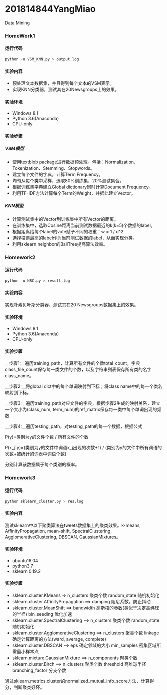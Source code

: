 # 201814844YangMiao
Data Mining

### HomeWork1

#### 运行代码

~~~python
python -u VSM_KNN.py > output.log
~~~

#### 实验内容

+ 预处理文本数据集，并且得到每个文本的VSM表示。
+ 实现KNN分类器，测试其在20Newsgroups上的效果。

#### 实验环境

- Windows 8.1
- Python 3.6(Anaconda)
- CPU-only

#### 实验步骤

##### VSM模型

+ 使用textblob package进行数据预处理。包括：Normalization、Tokenization、Stemming、Stopwords。
+ 建立每个文件的字典，计算Term Frequency。
+ 均匀从每个类中采样，选取80%训练集，20%测试集合。
+ 根据训练集字典建立Global dictionary同时计算Document Frequency。
+ 利用TF-IDF方法计算每个Term的Weight，并据此建立Vector。

##### KNN模型

+ 计算测试集中的Vector到训练集中所有Vector的距离。
+ 在训练集中，选取Cosine距离当前测试数据最近的k(k=5)个数据的label。
+ 根据距离给每个label的vote赋予不同的权重：w = 1 / d^2
+ 选择投票最高的label作为当前测试数据的label，从而实现分类。
+ 利用sklearn.neighbor的BallTree提高算法效率。



### Homework2

#### 运行代码

~~~python
python -u NBC.py > result.log
~~~

#### 实验内容

实现朴素贝叶斯分类器，测试其在20 Newsgroups数据集上的效果。

#### 实验环境

- Windows 8.1
- Python 3.6(Anaconda)
- CPU-only

#### 实验步骤

__步骤1:__遍历training_path，计算所有文件的个数total_count，字典 class_file_count保存每一类文件的个数，以及字符串列表保存所有类的名字class_name。

__步骤2:__将global dict中的每个单词映射到下标；将class name中的每一个类名映射到下标。

__步骤3:__遍历training_path对应文件的字典，根据步骤2生成的映射关系，建立一个大小为(class_num, term_num)的ref_matrix保存每一类中每个单词出现的频数

__步骤4:__遍历testing_path，对testing_path的每一个数据，根据公式

P(y)=类别为y的文件个数 / 所有文件的个数

P(x_j|y)=(类别为y的文件中词语x_j出现的次数+1) / (类别为y的文件中所有词语的次数+被统计的词表中词语个数)

分别计算该数据属于每个类别的概率。



### Homework3

#### 运行代码

~~~python
python sklearn_cluster.py > res.log
~~~

#### 实验内容

测试sklearn中以下聚类算法在tweets数据集上的聚类效果。k-means, AffinityPropagation, mean-shift, SpectralClustering, AgglomerativeClustering, DBSCAN, GaussianMixtures。

#### 实验环境

- ubuntu16.04
- python3.7
- sklearn 0.19.2

#### 实验步骤

- sklearn.cluster.KMeans  => n_clusters 聚类个数  random_state 随机初始化
- sklearn.cluster.AffinityPropagation ==> damping 阻尼系数，防止抖动
- sklearn.cluster.MeanShift ==> bandwidth 高斯核的参数(类似于决定高纬球的半径) bin_seeding 优化加速
- sklearn.cluster.SpectralClustering ==> n_clusters 聚类个数 random_state 随机初始化
- sklearn.cluster.AgglomerativeClustering ==> n_clusters 聚类个数 linkage 确定计算距离的方法(ward, average, complete)
- sklearn.cluster.DBSCAN ==> eps 确定邻域的大小 min_samples 密集区域所需最小样本点
- sklearn.mixture.GaussianMixture ==> n_components 聚类个数
- sklearn.cluster.Birch ==> n_clusters 聚类个数 threshold 高维球半径 branching_factor 分支个数

通过sklearn.metrics.cluster的normalized_mutual_info_score方法，计算得分，判断聚类好坏。